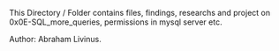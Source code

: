 This Directory / Folder contains files, findings, researchs and project on 0x0E-SQL_more_queries, permissions in mysql
server etc.

Author: Abraham Livinus.
